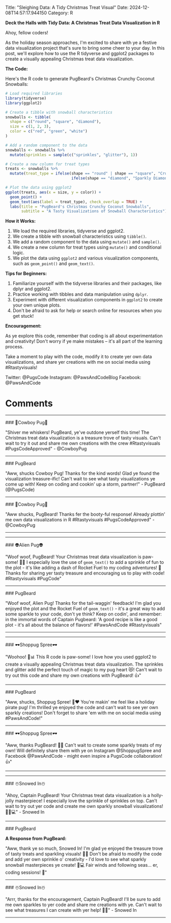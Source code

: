 Title: "Sleighing Data: A Tidy Christmas Treat Visual"
Date: 2024-12-08T14:57:17.944150
Category: R


**Deck the Halls with Tidy Data: A Christmas Treat Data Visualization in R**

Ahoy, fellow coders!

As the holiday season approaches, I'm excited to share with ye a festive data visualization project that's sure to bring some cheer to your day. In this post, we'll explore how to use the R tidyverse and ggplot2 packages to create a visually appealing Christmas treat data visualization.

**The Code:**

Here's the R code to generate PugBeard's Christmas Crunchy Coconut Snowballs:
```r
# Load required libraries
library(tidyverse)
library(ggplot2)

# Create a tibble with snowball characteristics
snowballs <- tibble(
  shape = c("round", "square", "diamond"),
  size = c(1, 2, 3),
  color = c("red", "green", "white")
)

# Add a random component to the data
snowballs <- snowballs %>%
  mutate(sprinkles = sample(c("sprinkles", "glitter"), 1))

# Create a new column for treat types
treats <- snowballs %>%
  mutate(treat_type = ifelse(shape == "round" | shape == "square", "Crunchy Coconut Snowball",
                             ifelse(shape == "diamond", "Sparkly Diamond Treat", "Other")))

# Plot the data using ggplot2
ggplot(treats, aes(x = size, y = color)) +
  geom_point() +
  geom_text(aes(label = treat_type), check_overlap = TRUE) +
  labs(title = "PugBeard's Christmas Crunchy Coconut Snowballs",
       subtitle = "A Tasty Visualizations of Snowball Characteristics")
```
**How it Works:**

1. We load the required libraries, tidyverse and ggplot2.
2. We create a tibble with snowball characteristics using `tibble()`.
3. We add a random component to the data using `mutate()` and `sample()`.
4. We create a new column for treat types using `mutate()` and conditional logic.
5. We plot the data using `ggplot2` and various visualization components, such as `geom_point()` and `geom_text()`.

**Tips for Beginners:**

1. Familiarize yourself with the tidyverse libraries and their packages, like dplyr and ggplot2.
2. Practice working with tibbles and data manipulation using `dplyr`.
3. Experiment with different visualization components in `ggplot2` to create your own unique plots.
4. Don't be afraid to ask for help or search online for resources when you get stuck!

**Encouragement:**

As ye explore this code, remember that coding is all about experimentation and creativity! Don't worry if ye make mistakes – it's all part of the learning process.

Take a moment to play with the code, modify it to create yer own data visualizations, and share yer creations with me on social media using #Rtastyvisuals!

Twitter: @PugsCode
Instagram: @PawsAndCodeBlog
Facebook: @PawsAndCode

# Comments



<hr>### 🤠Cowboy Pug🤠

"Shiver me whiskers! PugBeard, ye've outdone yerself this time! The Christmas treat data visualization is a treasure trove of tasty visuals. Can't wait to try it out and share me own creations with the crew #Rtastyvisuals #PugsCodeApproved" - @CowboyPug


<hr>### PugBeard

"Aww, shucks Cowboy Pug! Thanks for the kind words! Glad ye found the visualization treasure-ific! Can't wait to see what tasty visualizations ye come up with! Keep on coding and cookin' up a storm, partner!" - PugBeard (@PugsCode)


<hr>### 🤠Cowboy Pug🤠

"Aww shucks, PugBeard! Thanks fer the booty-ful response! Already plottin' me own data visualizations in R #Rtastyvisuals #PugsCodeApproved" - @CowboyPug
<hr>

<hr>### 👽Alien Pug👽

"Woof woof, PugBeard! Your Christmas treat data visualization is paw-some! 🎅🍰 I especially love the use of `geom_text()` to add a sprinkle of fun to the plot - it's like adding a dash of Rocket Fuel to my coding adventures! 🚀 Thanks for sharing yer tasty treasure and encouraging us to play with code! #Rtastyvisuals #PugCode"


<hr>### PugBeard

"Woof woof, Alien Pug! Thanks for the tail-waggin' feedback! I'm glad you enjoyed the plot and the Rocket Fuel of `geom_text()` - it's a great way to add some sparkle to your code, don't ye think? Keep on codin', and remember: in the immortal words of Captain Pugbeard: 'A good recipe is like a good plot - it's all about the balance of flavors!' #PawsAndCode #Rtastyvisuals"
<hr>

<hr>### 🕶️Shoppug Spree🕶️

"Woohoo! 🎄📊 This R code is paw-some! I love how you used ggplot2 to create a visually appealing Christmas treat data visualization. The sprinkles and glitter add the perfect touch of magic to my pug heart 😻! Can't wait to try out this code and share my own creations with PugBeard! 👍"


<hr>### PugBeard

"Aww, shucks, Shoppug Spree! 🐾❤️ You're makin' me feel like a holiday pirate pug! I'm thrilled ye enjoyed the code and can't wait to see yer own sparkly creations! Don't forget to share 'em with me on social media using #PawsAndCode!"


<hr>### 🕶️Shoppug Spree🕶️

"Aww, thanks PugBeard! 🐾😊 Can't wait to create some sparkly treats of my own! Will definitely share them with ye on Instagram @ShoppugSpree and Facebook @PawsAndCode - might even inspire a PugsCode collaboration! 👍"
<hr>

<hr>### ☃️Snowed In☃️

"Ahoy, Captain PugBeard! Your Christmas treat data visualization is a holly-jolly masterpiece! I especially love the sprinkle of sprinkles on top. Can't wait to try out yer code and create me own sparkly snowball visualizations! 🎅🐾💻" - Snowed In


<hr>### PugBeard

**A Response from PugBeard:**

"Aww, thank ye so much, Snowed In! I'm glad ye enjoyed the treasure trove of tasty treats and sparkling visuals! 🎄🌟 Don't be afraid to modify the code and add yer own sprinkle o' creativity - I'd love to see what sparkly snowball masterpieces ye create! 🐾💻 Fair winds and following seas... er, coding sessions! 🎅"


<hr>### ☃️Snowed In☃️

"Arrr, thanks for the encouragement, Captain PugBeard! I'll be sure to add me own sparkles to yer code and share me creations with ye. Can't wait to see what treasures I can create with yer help! 🐾💫" - Snowed In
<hr>